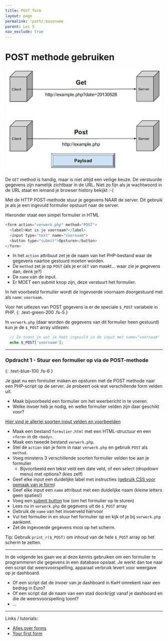 ```yaml
---
title: POST form
layout: page 
permalink: :path/:basename 
parent: Les 5 
nav_exclude: true
---
```


# POST methode gebruiken

![Get vs POST](images/get-vs-post.png)

De `GET` method is handig, maar is niet altijd een veilige keuze. De verstuurde gegevens zijn namelijk zichtbaar in de URL. Niet zo fijn als je wachtwoord in de URL staat en iemand je browser history bekijkt :-(

Met de HTTP POST-methode stuur je gegevens NAAR de server. Dit gebruik je als je een ingevuld formulier opstuurt naar de server.

Hieronder staat een simpel formulier in HTML

```php
<form action="verwerk.php" method="POST">
  <label>Wat is je voornaam?</label>
  <input type="text" name="voornaam">
  <button type="submit">Opsturen</button>
</form>
```

- In het `action` attribuut zet je de naam van het PHP-bestand waar de gegevens naartoe gestuurd moeten worden.
- De `method` zet je op `POST` (als je er `GET` van maakt... waar zie je gegevens dan, denk je?)
- De `name` van de input.
- Er MOET een submit knop zijn, deze verstuurt het formulier.

In het voorbeeld formulier wordt de ingevoerde voornaam doorgestuurd met als `name`: `voornaam`.

Voor het uitlezen van POST gegevens is er de speciale `$_POST` variabele in PHP.
{: .text-green-200 .fs-5 }

In `verwerk.php` (daar worden de gegevens van dit formulier heen gestuurd) kun je de `$_POST` array uitlezen:

```php
  // Zo toont je wat je hebt ingevuld in de input met name="voornaam"
  echo $_POST['voornaam']; 
```

---

### Opdracht 1 - Stuur een formulier op via de POST-methode 
{: .text-blue-100 .fs-6 }

Je gaat nu een formulier maken en opsturen met de POST methode naar een PHP-script op de server. Je probeert ook wat verschillende form velden uit.

- Maak bijvoorbeeld een formulier om het weerbericht in te voeren.
- Welke invoer heb je nodig, en welke formulier velden zijn daar geschikt voor?

[Hier vind je allerlei soorten input velden en voorbeelden](https://www.w3schools.com/html/html_forms.asp)

- Maak een bestand `formulier.html` met een HTML-structuur en een `<form>` in de `<body>`.
- Maak een tweede bestand `verwerk.php`.
- Stel de `action` van je form in naar `verwerk.php` en gebruik `POST` als `method`.
- Voeg minstens 3 verschillende soorten formulier velden toe aan je formulier
  - Bijvoorbeeld een tekst veld een date veld, of een select (dropdown menu) met options? (kies zelf)
- Geef elke input een duidelijke label met instructies ([gebruik CSS voor opmaak van je form](https://www.w3schools.com/css/css_form.asp))
- Geef elke input een `name` attribuut met een duidelijke naam (kleine letters geen spaties!)
- Voeg een [submit button](https://html.com/attributes/button-type/) toe (om het formulier op te sturen)
- Lees nu in `verwerk.php` de gegevens uit de `$_POST` array 
- Gebruik  de `name` van het invoerveld hiervoor
- Vul het formulier in en stuur het formulier op en kijk of je bij `verwerk.php` aankomt.
- Zet de ingevoerde gegevens mooi op het scherm.

Tip: Gebruik `print_r($_POST)` om inhoud van de hele `$_POST` array op het scherm te zetten.

---

In de volgende les gaan we al deze kennis gebruiken om een formulier te programmeren die gegevens in een database opslaat.
Je werkt dan toe naar een script dat weersvoorspelling, apparaat verbruik levert voor weergave op je dashboard.

- Of een script dat de invoer van je dashboard in KwH omrekent naar een bedrag in Euro?
- Of een script dat de naam van een stad doorkrijgt vanaf je dashboard en die de weersvoorspelling toont?
- ...

---

Links / tutorials:

- [Alles over forms](https://developer.mozilla.org/en-US/docs/Learn/Forms)
- [Your first form](https://developer.mozilla.org/en-US/docs/Learn/Forms/Your_first_form)
 
